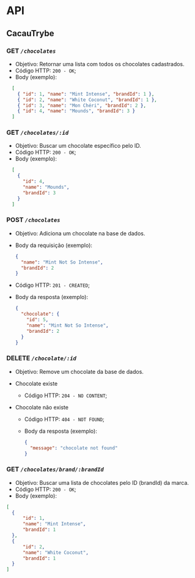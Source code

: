 # API

## CacauTrybe

### **GET** _`/chocolates`_

- Objetivo: Retornar uma lista com todos os chocolates cadastrados.
- Código HTTP: `200 - OK`;
- Body (exemplo):

```json
  [
    { "id": 1, "name": "Mint Intense", "brandId": 1 },
    { "id": 2, "name": "White Coconut", "brandId": 1 },
    { "id": 3, "name": "Mon Chéri", "brandId": 2 },
    { "id": 4, "name": "Mounds", "brandId": 3 }
  ]
```

### **GET** _`/chocolates/:id`_

- Objetivo: Buscar um chocolate específico pelo ID.
- Código HTTP: `200 - OK`;
- Body (exemplo):

```json
  [        
    {
      "id": 4,
      "name": "Mounds",
      "brandId": 3
    }
  ]
```

### **POST** _`/chocolates`_

- Objetivo: Adiciona um chocolate na base de dados.
- Body da requisição (exemplo):

  ```json
  {
    "name": "Mint Not So Intense",
    "brandId": 2
  }
  ```

- Código HTTP: `201 - CREATED`;
- Body da resposta (exemplo):

  ```json
  {
    "chocolate": {
      "id": 5,
      "name": "Mint Not So Intense",
      "brandId": 2
    }
  }
  ```

### **DELETE** _`/chocolate/:id`_

- Objetivo: Remove um chocolate da base de dados.
- Chocolate existe
  - Código HTTP: `204 - NO CONTENT`;
- Chocolate não existe

  - Código HTTP: `404 - NOT FOUND`;
  - Body da resposta (exemplo):

    ```json
    {
      "message": "chocolate not found"
    }
    ```

### **GET** _`/chocolates/brand/:brandId`_

- Objetivo: Buscar uma lista de chocolates pelo ID (brandId) da marca.
- Código HTTP: `200 - OK`;
- Body (exemplo):

```json
[
  {
      "id": 1,
      "name": "Mint Intense",
      "brandId": 1
  },
  {
      "id": 2,
      "name": "White Coconut",
      "brandId": 1
  }
]
```
